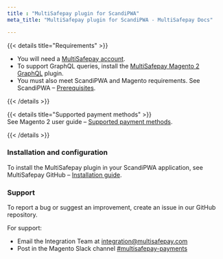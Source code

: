 ```yaml
---
title : "MultiSafepay plugin for ScandiPWA"
meta_title: "MultiSafepay plugin for ScandiPWA - MultiSafepay Docs"

---
```


{{< details title="Requirements" >}}

- You will need a [MultiSafepay account](https://testmerchant.multisafepay.com/signup).
- To support GraphQL queries, install the [MultiSafepay Magento 2 GraphQL](https://github.com/MultiSafepay/magento2-graphql) plugin.
- You must also meet ScandiPWA and Magento requirements. See ScandiPWA – [Prerequisites](https://docs.scandipwa.com/getting-started/getting-started/magento-integration#prerequisites).

{{< /details >}}

{{< details title="Supported payment methods" >}}
&nbsp;  
See Magento 2 user guide – [Supported payment methods](/payments/integrations/ecommerce-platforms/magento2/faq/supported-payment-methods).

{{< /details >}}

### Installation and configuration

To install the MultiSafepay plugin in your ScandiPWA application, see MultiSafepay GitHub – [Installation guide](https://github.com/MultiSafepay/scandipwa-multisafepay-payment-integration).

### Support
To report a bug or suggest an improvement, create an issue in our GitHub repository. 

For support:

- Email the Integration Team at <integration@multisafepay.com>
- Post in the Magento Slack channel [#multisafepay-payments](https://magentocommeng.slack.com/messages/multisafepay-payments/)

